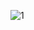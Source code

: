 
![1](https://user-images.githubusercontent.com/78910856/204576141-f4588c0d-92d7-4439-bf48-41d904612827.gif)

